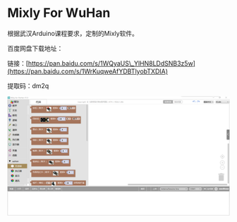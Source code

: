 # Mixly For WuHan

根据武汉Arduino课程要求，定制的Mixly软件。

百度网盘下载地址：

链接：[https://pan.baidu.com/s/1WQyaUS\_YlHN8LDdSNB3z5w](https://pan.baidu.com/s/1WrKuqweAfYDBTlyobTXDIA) 

提取码：dm2q

![](../../.gitbook/assets/bu-huo-1.PNG)

